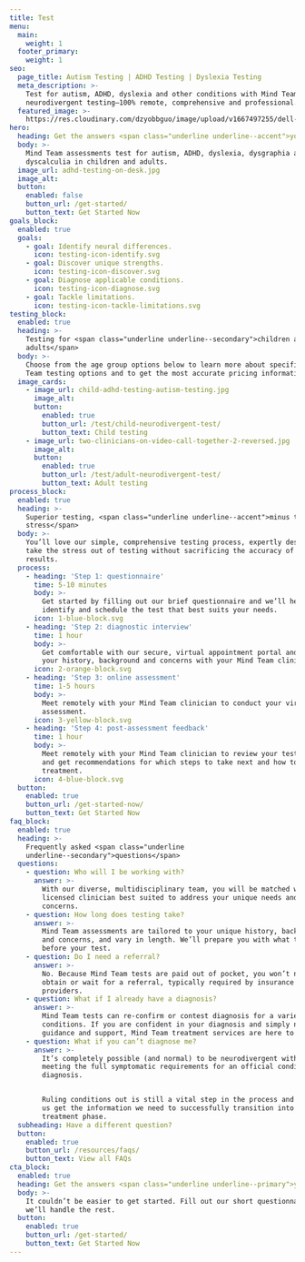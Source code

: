 ```yaml
---
title: Test
menu:
  main:
    weight: 1
  footer_primary:
    weight: 1
seo:
  page_title: Autism Testing | ADHD Testing | Dyslexia Testing
  meta_description: >-
    Test for autism, ADHD, dyslexia and other conditions with Mind Team
    neurodivergent testing—100% remote, comprehensive and professional.
  featured_image: >-
    https://res.cloudinary.com/dzyobbguo/image/upload/v1667497255/dell-uifTyG8vUCk-unsplash.jpg
hero:
  heading: Get the answers <span class="underline underline--accent">you need</span>.
  body: >-
    Mind Team assessments test for autism, ADHD, dyslexia, dysgraphia and
    dyscalculia in children and adults.
  image_url: adhd-testing-on-desk.jpg
  image_alt:
  button:
    enabled: false
    button_url: /get-started/
    button_text: Get Started Now
goals_block:
  enabled: true
  goals:
    - goal: Identify neural differences.
      icon: testing-icon-identify.svg
    - goal: Discover unique strengths.
      icon: testing-icon-discover.svg
    - goal: Diagnose applicable conditions.
      icon: testing-icon-diagnose.svg
    - goal: Tackle limitations.
      icon: testing-icon-tackle-limitations.svg
testing_block:
  enabled: true
  heading: >-
    Testing for <span class="underline underline--secondary">children and
    adults</span>
  body: >-
    Choose from the age group options below to learn more about specific Mind
    Team testing options and to get the most accurate pricing information.
  image_cards:
    - image_url: child-adhd-testing-autism-testing.jpg
      image_alt:
      button:
        enabled: true
        button_url: /test/child-neurodivergent-test/
        button_text: Child testing
    - image_url: two-clinicians-on-video-call-together-2-reversed.jpg
      image_alt:
      button:
        enabled: true
        button_url: /test/adult-neurodivergent-test/
        button_text: Adult testing
process_block:
  enabled: true
  heading: >-
    Superior testing, <span class="underline underline--accent">minus the
    stress</span>
  body: >-
    You’ll love our simple, comprehensive testing process, expertly designed to
    take the stress out of testing without sacrificing the accuracy of your
    results.
  process:
    - heading: 'Step 1: questionnaire'
      time: 5-10 minutes
      body: >-
        Get started by filling out our brief questionnaire and we’ll help
        identify and schedule the test that best suits your needs.
      icon: 1-blue-block.svg
    - heading: 'Step 2: diagnostic interview'
      time: 1 hour
      body: >-
        Get comfortable with our secure, virtual appointment portal and review
        your history, background and concerns with your Mind Team clinician.
      icon: 2-orange-block.svg
    - heading: 'Step 3: online assessment'
      time: 1-5 hours
      body: >-
        Meet remotely with your Mind Team clinician to conduct your virtual
        assessment.
      icon: 3-yellow-block.svg
    - heading: 'Step 4: post-assessment feedback'
      time: 1 hour
      body: >-
        Meet remotely with your Mind Team clinician to review your test results
        and get recommendations for which steps to take next and how to begin
        treatment.
      icon: 4-blue-block.svg
  button:
    enabled: true
    button_url: /get-started-now/
    button_text: Get Started Now
faq_block:
  enabled: true
  heading: >-
    Frequently asked <span class="underline
    underline--secondary">questions</span>
  questions:
    - question: Who will I be working with?
      answer: >-
        With our diverse, multidisciplinary team, you will be matched with the
        licensed clinician best suited to address your unique needs and
        concerns.
    - question: How long does testing take?
      answer: >-
        Mind Team assessments are tailored to your unique history, background
        and concerns, and vary in length. We’ll prepare you with what to expect
        before your test.
    - question: Do I need a referral?
      answer: >-
        No. Because Mind Team tests are paid out of pocket, you won’t need to
        obtain or wait for a referral, typically required by insurance
        providers.
    - question: What if I already have a diagnosis?
      answer: >-
        Mind Team tests can re-confirm or contest diagnosis for a variety of
        conditions. If you are confident in your diagnosis and simply need
        guidance and support, Mind Team treatment services are here to help.
    - question: What if you can’t diagnose me?
      answer: >-
        It’s completely possible (and normal) to be neurodivergent without
        meeting the full symptomatic requirements for an official condition
        diagnosis. 


        Ruling conditions out is still a vital step in the process and will help
        us get the information we need to successfully transition into the
        treatment phase.
  subheading: Have a different question?
  button:
    enabled: true
    button_url: /resources/faqs/
    button_text: View all FAQs
cta_block:
  enabled: true
  heading: Get the answers <span class="underline underline--primary">you need</span>.
  body: >-
    It couldn’t be easier to get started. Fill out our short questionnaire and
    we’ll handle the rest.
  button:
    enabled: true
    button_url: /get-started/
    button_text: Get Started Now
---
```


